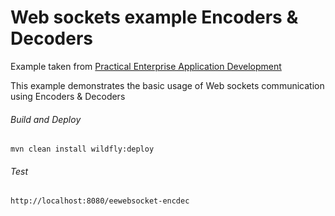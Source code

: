 Web sockets example Encoders & Decoders
=====================================
Example taken from [Practical Enterprise Application Development](http://www.itbuzzpress.com/ebooks/java-ee-7-development-on-wildfly.html)

This example demonstrates the basic usage of Web sockets communication using Encoders & Decoders

###### Build and Deploy
```shell
mvn clean install wildfly:deploy
```

###### Test
```shell
http://localhost:8080/eewebsocket-encdec
```
 
